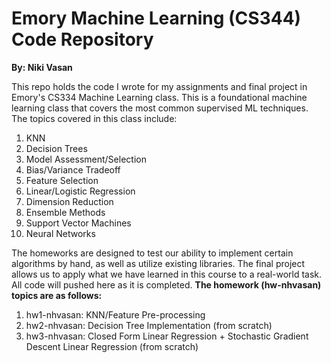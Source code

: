 # Emory Machine Learning (CS344) Code Repository
**By: Niki Vasan**

This repo holds the code I wrote for my assignments and final project in Emory's CS334 Machine Learning class. This is a foundational machine learning class that covers the most common supervised ML techniques. The topics covered in this class include:
1. KNN
2. Decision Trees
3. Model Assessment/Selection
4. Bias/Variance Tradeoff
5. Feature Selection
6. Linear/Logistic Regression
7. Dimension Reduction
8. Ensemble Methods
9. Support Vector Machines
10. Neural Networks

The homeworks are designed to test our ability to implement certain algorithms by hand, as well as utilize existing libraries. The final project 
allows us to apply what we have learned in this course to a real-world task. All code will pushed here as it is completed. **The homework (hw<num>-nhvasan) 
topics are as follows:**
1. hw1-nhvasan: KNN/Feature Pre-processing
2. hw2-nhvasan: Decision Tree Implementation (from scratch)
3. hw3-nhvasan: Closed Form Linear Regression + Stochastic Gradient Descent Linear Regression (from scratch)

